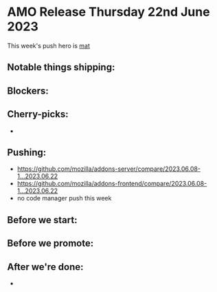 # AMO Release Thursday 22nd June 2023

This week's push hero is [mat](https://github.com/diox)

## Notable things shipping:

## Blockers:

## Cherry-picks:
- 

## Pushing:

- https://github.com/mozilla/addons-server/compare/2023.06.08-1...2023.06.22
- https://github.com/mozilla/addons-frontend/compare/2023.06.08-1...2023.06.22
- no code manager push this week

## Before we start:


## Before we promote:

## After we're done:
* 

